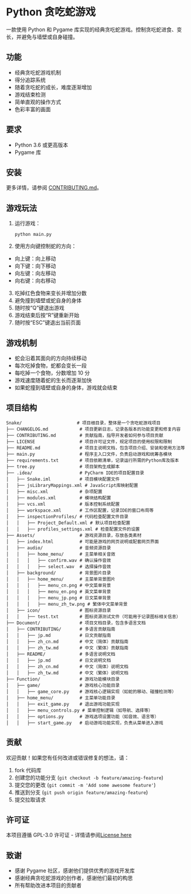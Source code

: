 # Python 贪吃蛇游戏

一款使用 Python 和 Pygame 库实现的经典贪吃蛇游戏。控制贪吃蛇进食、变长，并避免与墙壁或自身碰撞。

## 功能

- 经典贪吃蛇游戏机制
- 得分追踪系统
- 随着贪吃蛇的成长，难度逐渐增加
- 游戏结束检测
- 简单直观的操作方式
- 色彩丰富的画面

## 要求

- Python 3.6 或更高版本
- Pygame 库

## 安装

更多详情，请参阅 [CONTRIBUTING.md](../CONTRIBUTING/zh_cn.md)。

## 游戏玩法

1. 运行游戏：
   ```
   python main.py
   ```

2. 使用方向键控制蛇的方向：
  - 向上键：向上移动
  - 向下键：向下移动
  - 向左键：向左移动
  - 向右键：向右移动

3. 吃掉红色食物来变长并增加分数
4. 避免撞到墙壁或蛇自身的身体
5. 随时按“Q”键退出游戏
6. 游戏结束后按“R”键重新开始
7. 随时按“ESC”键退出当前页面

## 游戏机制

- 蛇会沿着其面向的方向持续移动
- 每次吃掉食物，蛇都会变长一段
- 每吃掉一个食物，分数增加 10 分
- 游戏速度随着蛇的生长而逐渐加快
- 如果蛇撞到墙壁或自身的身体，游戏就会结束

## 项目结构

```
Snake/                     # 项目根目录，整体是一个贪吃蛇游戏项目
├── CHANGELOG.md            # 项目更新日志，记录各版本的功能变更和修复内容
├── CONTRIBUTING.md         # 贡献指南，指导开发者如何参与项目贡献
├── LICENSE                 # 项目许可证文件，规定项目的使用权限和限制
├── README.md               # 项目主说明文档，包含项目介绍、安装和使用方法等
├── main.py                 # 程序主入口文件，负责启动游戏和统筹各模块
├── requirements.txt        # 项目依赖清单，记录运行所需的Python库及版本
├── tree.py                 # 项目架构生成脚本
├── .idea/                  # PyCharm IDE的项目配置目录
│   ├── Snake.iml           # 项目模块配置文件
│   ├── jsLibraryMappings.xml # JavaScript库映射配置
│   ├── misc.xml            # 杂项配置
│   ├── modules.xml         # 模块结构配置
│   ├── vcs.xml             # 版本控制系统配置
│   ├── workspace.xml       # 工作区配置，记录IDE的窗口布局等
│   ├── inspectionProfiles/ # 代码检查配置文件目录
│   │   ├── Project_Default.xml # 默认项目检查配置
│   │   ├── profiles_settings.xml # 检查配置文件的设置
├── Assets/                 # 游戏资源目录，存放各类素材
│   ├── index.html          # 可能是游戏的网页说明或配套网页界面
│   ├── audio/              # 音频资源目录
│   │   ├── home_menu/      # 主菜单相关音效
│   │   │   ├── confirm.wav # 确认操作音效
│   │   │   ├── select.wav  # 选择操作音效
│   ├── background/         # 背景图片目录
│   │   ├── home_menu/      # 主菜单背景图片
│   │   │   ├── menu_cn.png # 中文菜单背景
│   │   │   ├── menu_en.png # 英文菜单背景
│   │   │   ├── menu_jp.png # 日文菜单背景
│   │   │   ├── menu_zh_tw.png # 繁体中文菜单背景
│   ├── icon/               # 图标资源目录
│   │   ├── test.txt        # 图标资源测试文件（可能用于记录图标相关信息）
├── Document/               # 项目文档目录，包含多语言文档
│   ├── CONTRIBUTING/       # 多语言贡献指南
│   │   ├── jp.md           # 日文贡献指南
│   │   ├── zh_cn.md        # 中文（简体）贡献指南
│   │   ├── zh_tw.md        # 中文（繁体）贡献指南
│   ├── README/             # 多语言说明文档
│   │   ├── jp.md           # 日文说明文档
│   │   ├── zh_cn.md        # 中文（简体）说明文档
│   │   ├── zh_tw.md        # 中文（繁体）说明文档
├── Function/               # 游戏功能模块目录
│   ├── game/               # 游戏核心功能目录
│   │   ├── game_core.py    # 游戏核心逻辑实现（如蛇的移动、碰撞检测等）
│   ├── home_menu/          # 主菜单功能目录
│   │   ├── exit_game.py    # 退出游戏功能实现
│   │   ├── menu_controls.py # 菜单控制逻辑（如导航、选择等）
│   │   ├── options.py      # 游戏选项设置功能（如音效、语言等）
│   │   ├── start_game.py   # 启动游戏功能实现，负责从菜单进入游戏
```

## 贡献

欢迎贡献！如果您有任何改进或错误修复的想法，请：

1. fork 代码库
2. 创建您的功能分支 (`git checkout -b feature/amazing-feature`)
3. 提交您的更改 (`git commit -m 'Add some awesome feature'`)
4. 推送到分支 (`git push origin feature/amazing-feature`)
5. 提交拉取请求

## 许可证

本项目遵循 GPL-3.0 许可证 - 详情请参阅[License here](../../LICENSE)

## 致谢

- 感谢 Pygame 社区，感谢他们提供优秀的游戏开发库
- 感谢经典贪吃蛇游戏的创作者，感谢他们最初的构思
- 所有帮助改进本项目的贡献者
